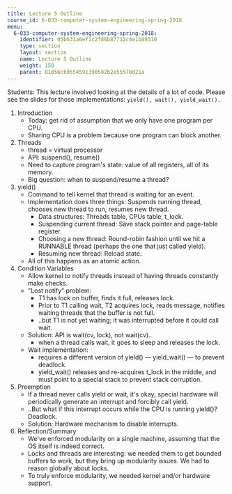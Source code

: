 ```yaml
---
title: Lecture 5 Outline
course_id: 6-033-computer-system-engineering-spring-2018
menu:
  6-033-computer-system-engineering-spring-2018:
    identifier: 05b631a6ef1c2f86b87712c4e1b89310
    type: section
    layout: section
    name: Lecture 5 Outline
    weight: 150
    parent: 81056cb9554591390582b2e55570d21a
---
```

Students: This lecture involved looking at the details of a lot of code. Please see the slides for those implementations: `yield(), wait(), yield_wait().`

1.  Introduction
    *   Today: get rid of assumption that we only have one program per CPU.
    *   Sharing CPU is a problem because one program can block another.
2.  Threads
    *   thread = virtual processor
    *   API: suspend(), resume()
    *   Need to capture program's state: value of all registers, all of its memory.
    *   Big question: when to suspend/resume a thread?
3.  yield()
    *   Command to tell kernel that thread is waiting for an event.
    *   Implementation does three things: Suspends running thread, chooses new thread to run, resumes new thread.
        *   Data structures: Threads table, CPUs table, t\_lock.
        *   Suspending current thread: Save stack pointer and page-table register.
        *   Choosing a new thread: Round-robin fashion until we hit a RUNNABLE thread (perhaps the one that just called yield).
        *   Resuming new thread: Reload state.
    *   All of this happens as an atomic action.
4.  Condition Variables
    *   Allow kernel to notify threads instead of having threads constantly make checks.
    *   "Lost notify" problem:
        *   T1 has lock on buffer, finds it full, releases lock.
        *   Prior to T1 calling wait, T2 acquires lock, reads message, notifies waiting threads that the buffer is not full.
        *   ..but T1 is not yet waiting; it was interrupted before it could call wait.
    *   Solution: API is wait(cv, lock), not wait(cv)..
        *   when a thread calls wait, it goes to sleep and releases the lock.
    *   Wait implementation:
        *   requires a different version of yield() — yield\_wait() — to prevent deadlock.
        *   yield\_wait() releases and re-acquires t\_lock in the middle, and must point to a special stack to prevent stack corruption.
5.  Preemption
    *   If a thread never calls yield or wait, it's okay; special hardware will periodically generate an interrupt and forcibly call yield.
    *   ..But what if this interrupt occurs while the CPU is running yield()? Deadlock.
    *   Solution: Hardware mechanism to disable interrupts.
6.  Reflection/Summary
    *   We've enforced modularity on a single machine, assuming that the OS itself is indeed correct.
    *   Locks and threads are interesting: we needed them to get bounded buffers to work, but they bring up modularity issues. We had to reason globally about locks.
    *   To truly enforce modularity, we needed kernel and/or hardware support.